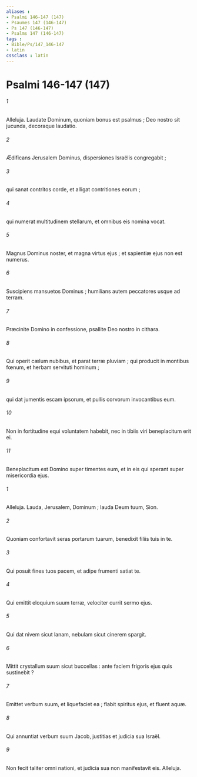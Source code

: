 ```yaml
---
aliases : 
- Psalmi 146-147 (147)
- Psaumes 147 (146-147)
- Ps 147 (146-147)
- Psalms 147 (146-147)
tags : 
- Bible/Ps/147_146-147
- latin
cssclass : latin
---
```


# Psalmi 146-147 (147)

###### 1
Alleluja. Laudate Dominum, quoniam bonus est psalmus ; Deo nostro sit jucunda, decoraque laudatio.
###### 2
Ædificans Jerusalem Dominus, dispersiones Israëlis congregabit ;
###### 3
qui sanat contritos corde, et alligat contritiones eorum ;
###### 4
qui numerat multitudinem stellarum, et omnibus eis nomina vocat.
###### 5
Magnus Dominus noster, et magna virtus ejus ; et sapientiæ ejus non est numerus.
###### 6
Suscipiens mansuetos Dominus ; humilians autem peccatores usque ad terram.
###### 7
Præcinite Domino in confessione, psallite Deo nostro in cithara.
###### 8
Qui operit cælum nubibus, et parat terræ pluviam ; qui producit in montibus fœnum, et herbam servituti hominum ;
###### 9
qui dat jumentis escam ipsorum, et pullis corvorum invocantibus eum.
###### 10
Non in fortitudine equi voluntatem habebit, nec in tibiis viri beneplacitum erit ei.
###### 11
Beneplacitum est Domino super timentes eum, et in eis qui sperant super misericordia ejus.
###### 1
Alleluja. Lauda, Jerusalem, Dominum ; lauda Deum tuum, Sion.
###### 2
Quoniam confortavit seras portarum tuarum, benedixit filiis tuis in te.
###### 3
Qui posuit fines tuos pacem, et adipe frumenti satiat te.
###### 4
Qui emittit eloquium suum terræ, velociter currit sermo ejus.
###### 5
Qui dat nivem sicut lanam, nebulam sicut cinerem spargit.
###### 6
Mittit crystallum suum sicut buccellas : ante faciem frigoris ejus quis sustinebit ?
###### 7
Emittet verbum suum, et liquefaciet ea ; flabit spiritus ejus, et fluent aquæ.
###### 8
Qui annuntiat verbum suum Jacob, justitias et judicia sua Israël.
###### 9
Non fecit taliter omni nationi, et judicia sua non manifestavit eis. Alleluja.
